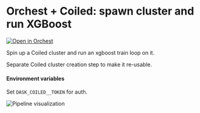 # Orchest + Coiled: spawn cluster and run XGBoost

[![Open in Orchest](https://github.com/orchest/orchest-examples/raw/main/imgs/open_in_orchest.svg)](https://cloud.orchest.io/?import_url=https://github.com/ricklamers/orchest-coiled-cluster-xgboost/)

Spin up a Coiled cluster and run an xgboost train loop on it.

Separate Coiled cluster creation step to make it re-usable.

#### Environment variables
Set `DASK_COILED__TOKEN` for auth.

![Pipeline visualization](https://pviz.orchest.io/?pipeline=https://github.com/ricklamers/orchest-coiled-cluster-xgboost/blob/master/main.orchest)

